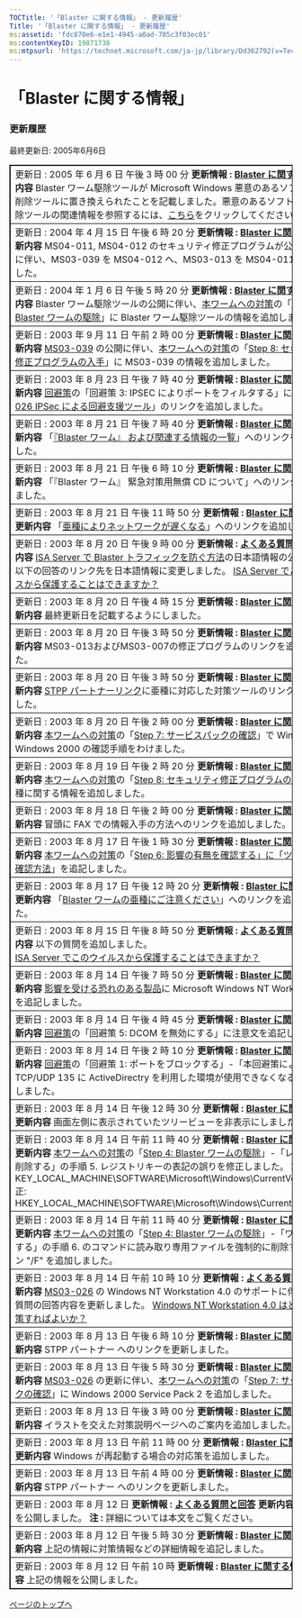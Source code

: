 ```yaml
---
TOCTitle: '「Blaster に関する情報」 ‐ 更新履歴'
Title: '「Blaster に関する情報」 ‐ 更新履歴'
ms:assetid: 'fdc870e6-e1e1-4945-a0ad-705c3f03ec01'
ms:contentKeyID: 19871738
ms:mtpsurl: 'https://technet.microsoft.com/ja-jp/library/Dd362792(v=TechNet.10)'
---
```


「Blaster に関する情報」
========================

### 更新履歴

最終更新日: 2005年6月6日

 
<table style="border:1px solid black;">
<colgroup>
<col width="100%" />
</colgroup>
<tbody>
<tr class="odd">
<td style="border:1px solid black;">更新日 : 2005 年 6 月 6 日 午後 3 時 00 分
<strong>更新情報 :</strong> <a href="https://technet.microsoft.com/ja-jp/library/4c748477-4337-4f1a-89c5-000801bad760(v=TechNet.10)"><strong>Blaster に関する情報</strong></a>
<strong>更新内容</strong>
Blaster ワーム駆除ツールが Microsoft Windows 悪意のあるソフトウェアの削除ツールに置き換えられたことを記載しました。悪意のあるソフトウェアの削除ツールの関連情報を参照するには、<a href="http://support.microsoft.com/kb/890830/">こちら</a>をクリックしてください。</td>
</tr>
<tr class="even">
<td style="border:1px solid black;">更新日 : 2004 年 4 月 15 日 午後 6 時 20 分
<strong>更新情報 :</strong> <a href="https://technet.microsoft.com/ja-jp/library/4c748477-4337-4f1a-89c5-000801bad760(v=TechNet.10)"><strong>Blaster に関する情報</strong></a>
<strong>更新内容</strong>
MS04-011, MS04-012 のセキュリティ修正プログラムが公開されて事に伴い、MS03-039 を MS04-012 へ、MS03-013 を MS04-011 に変更しました。</td>
</tr>
<tr class="odd">
<td style="border:1px solid black;">更新日 : 2004 年 1 月 6 日 午後 5 時 20 分
<strong>更新情報 :</strong> <a href="https://technet.microsoft.com/ja-jp/library/4c748477-4337-4f1a-89c5-000801bad760(v=TechNet.10)"><strong>Blaster に関する情報</strong></a>
<strong>更新内容</strong>
Blaster ワーム駆除ツールの公開に伴い、<a href="https://technet.microsoft.com/ja-jp/library/4c748477-4337-4f1a-89c5-000801bad760(v=TechNet.10)">本ワームへの対策</a>の「<a href="http://go.microsoft.com/fwlink/?linkid=138577">Step 4: Blaster ワームの駆除</a>」に Blaster ワーム駆除ツールの情報を追加しました。</td>
</tr>
<tr class="even">
<td style="border:1px solid black;">更新日 : 2003 年 9 月 11 日 午前 2 時 00 分
<strong>更新情報 :</strong> <a href="https://technet.microsoft.com/ja-jp/library/4c748477-4337-4f1a-89c5-000801bad760(v=TechNet.10)"><strong>Blaster に関する情報</strong></a>
<strong>更新内容</strong>
<a href="http://www.microsoft.com/japan/technet/security/bulletin/ms03-039.mspx">MS03-039</a> の公開に伴い、<a href="https://technet.microsoft.com/ja-jp/library/4c748477-4337-4f1a-89c5-000801bad760(v=TechNet.10)">本ワームへの対策</a>の「<a href="https://technet.microsoft.com/ja-jp/library/4c748477-4337-4f1a-89c5-000801bad760(v=TechNet.10)">Step 8: セキュリティ修正プログラムの入手</a>」に MS03-039 の情報を追加しました。</td>
</tr>
<tr class="odd">
<td style="border:1px solid black;">更新日 : 2003 年 8 月 23 日 午後 7 時 40 分
<strong>更新情報 :</strong> <a href="https://technet.microsoft.com/ja-jp/library/4c748477-4337-4f1a-89c5-000801bad760(v=TechNet.10)"><strong>Blaster に関する情報</strong></a>
<strong>更新内容</strong>
<a href="https://technet.microsoft.com/ja-jp/library/4c748477-4337-4f1a-89c5-000801bad760(v=TechNet.10)">回避策</a>の「回避策 3: IPSEC によりポートをフィルタする」に「<a href="http://www.microsoft.com/japan/technet/security/tools/ms03-026ipsec.mspx">MS03-026 IPSec による回避支援ツール</a>」のリンクを追加しました。</td>
</tr>
<tr class="even">
<td style="border:1px solid black;">更新日 : 2003 年 8 月 21 日 午後 7 時 40 分
<strong>更新情報 :</strong> <a href="https://technet.microsoft.com/ja-jp/library/4c748477-4337-4f1a-89c5-000801bad760(v=TechNet.10)"><strong>Blaster に関する情報</strong></a>
<strong>更新内容</strong>
「<a href="https://technet.microsoft.com/ja-jp/library/519ca2ba-8426-4a4e-b316-278f40494606(v=TechNet.10)">『Blaster ワーム』 および関連する情報の一覧</a>」へのリンクを追加しました。</td>
</tr>
<tr class="odd">
<td style="border:1px solid black;">更新日 : 2003 年 8 月 21 日 午後 6 時 10 分
<strong>更新情報 :</strong> <a href="https://technet.microsoft.com/ja-jp/library/4c748477-4337-4f1a-89c5-000801bad760(v=TechNet.10)"><strong>Blaster に関する情報</strong></a>
<strong>更新内容</strong>
「『Blaster ワーム』 緊急対策用無償 CD について」へのリンクを追加しました。</td>
</tr>
<tr class="even">
<td style="border:1px solid black;">更新日 : 2003 年 8 月 21 日 午後 11 時 50 分
<strong>更新情報 :</strong> <a href="https://technet.microsoft.com/ja-jp/library/4c748477-4337-4f1a-89c5-000801bad760(v=TechNet.10)"><strong>Blaster に関する情報</strong></a>
<strong>更新内容</strong>
「<a href="https://technet.microsoft.com/ja-jp/library/161628b4-88ac-4b5a-92cb-77f2a565f0ac(v=TechNet.10)">亜種によりネットワークが遅くなる</a>」へのリンクを追加しました。</td>
</tr>
<tr class="odd">
<td style="border:1px solid black;">更新日 : 2003 年 8 月 20 日 午後 9 時 00 分
<strong>更新情報 :</strong> <a href="https://technet.microsoft.com/ja-jp/library/e1e3b9ea-4267-4955-82b0-2cedd0d6fad4(v=TechNet.10)"><strong>よくある質問と回答</strong></a>
<strong>更新内容</strong>
<a href="http://technet.microsoft.com/ja-jp/library/cc302615.aspx">ISA Server で Blaster トラフィックを防ぐ方法</a>の日本語情報の公開に伴い、以下の回答のリンク先を日本語情報に変更しました。
<a href="https://technet.microsoft.com/ja-jp/library/e1e3b9ea-4267-4955-82b0-2cedd0d6fad4(v=TechNet.10)">ISA Server でこのウイルスから保護することはできますか？</a></td>
</tr>
<tr class="even">
<td style="border:1px solid black;">更新日 : 2003 年 8 月 20 日 午後 4 時 15 分
<strong>更新情報 :</strong> <a href="https://technet.microsoft.com/ja-jp/library/4c748477-4337-4f1a-89c5-000801bad760(v=TechNet.10)"><strong>Blaster に関する情報</strong></a>
<strong>更新内容</strong>
最終更新日を記載するようにしました。</td>
</tr>
<tr class="odd">
<td style="border:1px solid black;">更新日 : 2003 年 8 月 20 日 午後 3 時 50 分
<strong>更新情報 :</strong> <a href="https://technet.microsoft.com/ja-jp/library/4c748477-4337-4f1a-89c5-000801bad760(v=TechNet.10)"><strong>Blaster に関する情報</strong></a>
<strong>更新内容</strong>
MS03-013およびMS03-007の修正プログラムのリンクを追加しました。</td>
</tr>
<tr class="even">
<td style="border:1px solid black;">更新日 : 2003 年 8 月 20 日 午後 3 時 50 分
<strong>更新情報 :</strong> <a href="https://technet.microsoft.com/ja-jp/library/4c748477-4337-4f1a-89c5-000801bad760(v=TechNet.10)"><strong>Blaster に関する情報</strong></a>
<strong>更新内容</strong>
<a href="https://technet.microsoft.com/ja-jp/library/4c748477-4337-4f1a-89c5-000801bad760(v=TechNet.10)">STPP パートナーリンク</a>に亜種に対応した対策ツールのリンクを追加しました。</td>
</tr>
<tr class="odd">
<td style="border:1px solid black;">更新日 : 2003 年 8 月 20 日 午後 2 時 00 分
<strong>更新情報 :</strong> <a href="https://technet.microsoft.com/ja-jp/library/4c748477-4337-4f1a-89c5-000801bad760(v=TechNet.10)"><strong>Blaster に関する情報</strong></a>
<strong>更新内容</strong>
<a href="https://technet.microsoft.com/ja-jp/library/4c748477-4337-4f1a-89c5-000801bad760(v=TechNet.10)">本ワームへの対策</a>の「<a href="http://go.microsoft.com/fwlink/?linkid=138579">Step 7: サービスパックの確認</a>」で Windows NT と Windows 2000 の確認手順をわけました。</td>
</tr>
<tr class="even">
<td style="border:1px solid black;">更新日 : 2003 年 8 月 19 日 午後 2 時 20 分
<strong>更新情報 :</strong> <a href="https://technet.microsoft.com/ja-jp/library/4c748477-4337-4f1a-89c5-000801bad760(v=TechNet.10)"><strong>Blaster に関する情報</strong></a>
<strong>更新内容</strong>
<a href="https://technet.microsoft.com/ja-jp/library/4c748477-4337-4f1a-89c5-000801bad760(v=TechNet.10)">本ワームへの対策</a>の「<a href="https://technet.microsoft.com/ja-jp/library/4c748477-4337-4f1a-89c5-000801bad760(v=TechNet.10)">Step 8: セキュリティ修正プログラムの入手</a>」に亜種に関する情報を追加しました。</td>
</tr>
<tr class="odd">
<td style="border:1px solid black;">更新日 : 2003 年 8 月 18 日 午後 2 時 00 分
<strong>更新情報 :</strong> <a href="https://technet.microsoft.com/ja-jp/library/4c748477-4337-4f1a-89c5-000801bad760(v=TechNet.10)"><strong>Blaster に関する情報</strong></a>
<strong>更新内容</strong>
冒頭に FAX での情報入手の方法へのリンクを追加しました。</td>
</tr>
<tr class="even">
<td style="border:1px solid black;">更新日 : 2003 年 8 月 17 日 午後 1 時 30 分
<strong>更新情報 :</strong> <a href="https://technet.microsoft.com/ja-jp/library/4c748477-4337-4f1a-89c5-000801bad760(v=TechNet.10)"><strong>Blaster に関する情報</strong></a>
<strong>更新内容</strong>
<a href="https://technet.microsoft.com/ja-jp/library/4c748477-4337-4f1a-89c5-000801bad760(v=TechNet.10)">本ワームへの対策</a>の「<a href="http://go.microsoft.com/fwlink/?linkid=138575">Step 6: 影響の有無を確認する」に「ツールによる確認方法</a>」を追記しました。</td>
</tr>
<tr class="odd">
<td style="border:1px solid black;">更新日 : 2003 年 8 月 17 日 午後 12 時 20 分
<strong>更新情報 :</strong> <a href="https://technet.microsoft.com/ja-jp/library/4c748477-4337-4f1a-89c5-000801bad760(v=TechNet.10)"><strong>Blaster に関する情報</strong></a>
<strong>更新内容</strong>
「<a href="https://technet.microsoft.com/ja-jp/library/207c8deb-8e10-49e1-a7de-b8e8d8c9be9e(v=TechNet.10)">Blaster ワームの亜種にご注意ください</a>」へのリンクを追記しました。</td>
</tr>
<tr class="even">
<td style="border:1px solid black;">更新日 : 2003 年 8 月 15 日 午後 8 時 50 分
<strong>更新情報 :</strong> <a href="https://technet.microsoft.com/ja-jp/library/e1e3b9ea-4267-4955-82b0-2cedd0d6fad4(v=TechNet.10)"><strong>よくある質問と回答</strong></a>
<strong>更新内容</strong>
以下の質問を追加しました。<br />
<a href="https://technet.microsoft.com/ja-jp/library/e1e3b9ea-4267-4955-82b0-2cedd0d6fad4(v=TechNet.10)">ISA Server でこのウイルスから保護することはできますか？</a></td>
</tr>
<tr class="odd">
<td style="border:1px solid black;">更新日 : 2003 年 8 月 14 日 午後 7 時 50 分
<strong>更新情報 :</strong> <a href="https://technet.microsoft.com/ja-jp/library/4c748477-4337-4f1a-89c5-000801bad760(v=TechNet.10)"><strong>Blaster に関する情報</strong></a>
<strong>更新内容</strong>
<a href="https://technet.microsoft.com/ja-jp/library/4c748477-4337-4f1a-89c5-000801bad760(v=TechNet.10)">影響を受ける恐れのある製品</a>に Microsoft Windows NT Workstation 4.0 を追記しました。</td>
</tr>
<tr class="even">
<td style="border:1px solid black;">更新日 : 2003 年 8 月 14 日 午後 4 時 45 分
<strong>更新情報 :</strong> <a href="https://technet.microsoft.com/ja-jp/library/4c748477-4337-4f1a-89c5-000801bad760(v=TechNet.10)"><strong>Blaster に関する情報</strong></a>
<strong>更新内容</strong>
<a href="https://technet.microsoft.com/ja-jp/library/4c748477-4337-4f1a-89c5-000801bad760(v=TechNet.10)">回避策</a>の「回避策 5: DCOM を無効にする」に注意文を追記しました。</td>
</tr>
<tr class="odd">
<td style="border:1px solid black;">更新日 : 2003 年 8 月 14 日 午後 2 時 10 分
<strong>更新情報 :</strong> <a href="https://technet.microsoft.com/ja-jp/library/4c748477-4337-4f1a-89c5-000801bad760(v=TechNet.10)"><strong>Blaster に関する情報</strong></a>
<strong>更新内容</strong>
<a href="https://technet.microsoft.com/ja-jp/library/4c748477-4337-4f1a-89c5-000801bad760(v=TechNet.10)">回避策</a>の「回避策 1: ポートをブロックする」-「本回避策による影響」のTCP/UDP 135 に ActiveDirectry を利用した環境が使用できなくなることを追加しました。</td>
</tr>
<tr class="even">
<td style="border:1px solid black;">更新日 : 2003 年 8 月 14 日 午後 12 時 30 分
<strong>更新情報 :</strong> <a href="https://technet.microsoft.com/ja-jp/library/4c748477-4337-4f1a-89c5-000801bad760(v=TechNet.10)"><strong>Blaster に関する情報</strong></a>
<strong>更新内容</strong>
画面左側に表示されていたツリービューを非表示にしました。</td>
</tr>
<tr class="odd">
<td style="border:1px solid black;">更新日 : 2003 年 8 月 14 日 午前 11 時 40 分
<strong>更新情報 :</strong> <a href="https://technet.microsoft.com/ja-jp/library/4c748477-4337-4f1a-89c5-000801bad760(v=TechNet.10)"><strong>Blaster に関する情報</strong></a>
<strong>更新内容</strong>
<a href="https://technet.microsoft.com/ja-jp/library/4c748477-4337-4f1a-89c5-000801bad760(v=TechNet.10)">本ワームへの対策</a>の「<a href="http://go.microsoft.com/fwlink/?linkid=138577">Step 4: Blaster ワームの駆除</a>」-「レジストリを削除する」の手順 5. レジストリキーの表記の誤りを修正しました。
誤: KEY_LOCAL_MACHINE\SOFTWARE\Microsoft\Windows\CurrentVersion\Run<br />
正: HKEY_LOCAL_MACHINE\SOFTWARE\Microsoft\Windows\CurrentVersion\Run</td>
</tr>
<tr class="even">
<td style="border:1px solid black;">更新日 : 2003 年 8 月 14 日 午前 11 時 40 分
<strong>更新情報 :</strong> <a href="https://technet.microsoft.com/ja-jp/library/4c748477-4337-4f1a-89c5-000801bad760(v=TechNet.10)"><strong>Blaster に関する情報</strong></a>
<strong>更新内容</strong>
<a href="https://technet.microsoft.com/ja-jp/library/4c748477-4337-4f1a-89c5-000801bad760(v=TechNet.10)">本ワームへの対策</a>の「<a href="http://go.microsoft.com/fwlink/?linkid=138577">Step 4: Blaster ワームの駆除</a>」-「ワームを削除する」の手順 6. のコマンドに読み取り専用ファイルを強制的に削除するオプション &quot;/F&quot; を追加しました。</td>
</tr>
<tr class="odd">
<td style="border:1px solid black;">更新日 : 2003 年 8 月 14 日 午前 10 時 10 分
<strong>更新情報 :</strong> <a href="https://technet.microsoft.com/ja-jp/library/e1e3b9ea-4267-4955-82b0-2cedd0d6fad4(v=TechNet.10)"><strong>よくある質問と回答</strong></a>
<strong>更新内容</strong>
<a href="http://www.microsoft.com/japan/technet/security/bulletin/ms03-026.mspx">MS03-026</a> の Windows NT Workstation 4.0 のサポートに伴い、以下の質問の回答内容を更新しました。
<a href="http://www.microsoft.com/japan/technet/security/alerts/blstfaq.mspx">Windows NT Workstation 4.0 はどのように対策すればよいか？</a></td>
</tr>
<tr class="even">
<td style="border:1px solid black;">更新日 : 2003 年 8 月 13 日 午後 6 時 10 分
<strong>更新情報 :</strong> <a href="https://technet.microsoft.com/ja-jp/library/4c748477-4337-4f1a-89c5-000801bad760(v=TechNet.10)"><strong>Blaster に関する情報</strong></a>
<strong>更新内容</strong>
STPP パートナー へのリンクを更新しました。</td>
</tr>
<tr class="odd">
<td style="border:1px solid black;">更新日 : 2003 年 8 月 13 日 午後 5 時 30 分
<strong>更新情報 :</strong> <a href="https://technet.microsoft.com/ja-jp/library/4c748477-4337-4f1a-89c5-000801bad760(v=TechNet.10)"><strong>Blaster に関する情報</strong></a>
<strong>更新内容</strong>
<a href="http://www.microsoft.com/japan/technet/security/bulletin/ms03-026.mspx">MS03-026</a> の更新に伴い、<a href="https://technet.microsoft.com/ja-jp/library/4c748477-4337-4f1a-89c5-000801bad760(v=TechNet.10)">本ワームへの対策</a>の「<a href="http://go.microsoft.com/fwlink/?linkid=138579">Step 7: サービスパックの確認</a>」に Windows 2000 Service Pack 2 を追加しました。</td>
</tr>
<tr class="even">
<td style="border:1px solid black;">更新日 : 2003 年 8 月 13 日 午後 3 時 00 分
<strong>更新情報 :</strong> <a href="https://technet.microsoft.com/ja-jp/library/4c748477-4337-4f1a-89c5-000801bad760(v=TechNet.10)"><strong>Blaster に関する情報</strong></a>
<strong>更新内容</strong>
イラストを交えた対策説明ページへのご案内を追加しました。</td>
</tr>
<tr class="odd">
<td style="border:1px solid black;">更新日 : 2003 年 8 月 13 日 午前 11 時 00 分
<strong>更新情報 :</strong> <a href="https://technet.microsoft.com/ja-jp/library/4c748477-4337-4f1a-89c5-000801bad760(v=TechNet.10)"><strong>Blaster に関する情報</strong></a>
<strong>更新内容</strong>
Windows が再起動する場合の対応策を追加しました。</td>
</tr>
<tr class="even">
<td style="border:1px solid black;">更新日 : 2003 年 8 月 13 日 午前 4 時 00 分
<strong>更新情報 :</strong> <a href="https://technet.microsoft.com/ja-jp/library/4c748477-4337-4f1a-89c5-000801bad760(v=TechNet.10)"><strong>Blaster に関する情報</strong></a>
<strong>更新内容</strong>
STPP パートナー へのリンクを更新しました。</td>
</tr>
<tr class="odd">
<td style="border:1px solid black;">更新日 : 2003 年 8 月 12 日
<strong>更新情報 :</strong> <a href="https://technet.microsoft.com/ja-jp/library/e1e3b9ea-4267-4955-82b0-2cedd0d6fad4(v=TechNet.10)"><strong>よくある質問と回答</strong></a>
<strong>更新内容</strong>
上記の情報を公開しました。
<strong>注 :</strong> 詳細については本文をご覧ください。</td>
</tr>
<tr class="even">
<td style="border:1px solid black;">更新日 : 2003 年 8 月 12 日 午後 5 時 30 分
<strong>更新情報 :</strong> <a href="https://technet.microsoft.com/ja-jp/library/4c748477-4337-4f1a-89c5-000801bad760(v=TechNet.10)"><strong>Blaster に関する情報</strong></a>
<strong>更新内容</strong>
上記の情報に対策情報などの詳細情報を追記しました。</td>
</tr>
<tr class="odd">
<td style="border:1px solid black;">更新日 : 2003 年 8 月 12 日 午前 10 時
<strong>更新情報 :</strong> <a href="https://technet.microsoft.com/ja-jp/library/4c748477-4337-4f1a-89c5-000801bad760(v=TechNet.10)"><strong>Blaster に関する情報</strong></a>
<strong>更新内容</strong>
上記の情報を公開しました。</td>
</tr>
</tbody>
</table>
 

[](#mainsection)[ページのトップへ](#mainsection)
